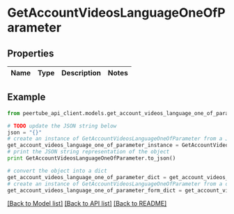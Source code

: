 # GetAccountVideosLanguageOneOfParameter


## Properties
Name | Type | Description | Notes
------------ | ------------- | ------------- | -------------

## Example

```python
from peertube_api_client.models.get_account_videos_language_one_of_parameter import GetAccountVideosLanguageOneOfParameter

# TODO update the JSON string below
json = "{}"
# create an instance of GetAccountVideosLanguageOneOfParameter from a JSON string
get_account_videos_language_one_of_parameter_instance = GetAccountVideosLanguageOneOfParameter.from_json(json)
# print the JSON string representation of the object
print GetAccountVideosLanguageOneOfParameter.to_json()

# convert the object into a dict
get_account_videos_language_one_of_parameter_dict = get_account_videos_language_one_of_parameter_instance.to_dict()
# create an instance of GetAccountVideosLanguageOneOfParameter from a dict
get_account_videos_language_one_of_parameter_form_dict = get_account_videos_language_one_of_parameter.from_dict(get_account_videos_language_one_of_parameter_dict)
```
[[Back to Model list]](../README.md#documentation-for-models) [[Back to API list]](../README.md#documentation-for-api-endpoints) [[Back to README]](../README.md)



